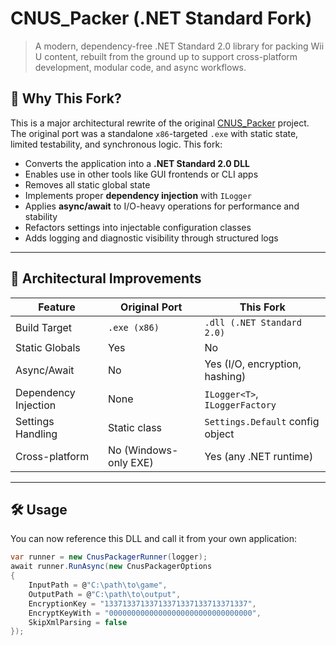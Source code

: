 # CNUS_Packer (.NET Standard Fork)

> A modern, dependency-free .NET Standard 2.0 library for packing Wii U content, rebuilt from the ground up to support cross-platform development, modular code, and async workflows.

## 🔄 Why This Fork?

This is a major architectural rewrite of the original [CNUS_Packer](https://github.com/Morilli/NUSPacker) project. The original port was a standalone `x86`-targeted `.exe` with static state, limited testability, and synchronous logic. This fork:

- Converts the application into a **.NET Standard 2.0 DLL**  
- Enables use in other tools like GUI frontends or CLI apps  
- Removes all static global state  
- Implements proper **dependency injection** with `ILogger`  
- Applies **async/await** to I/O-heavy operations for performance and stability  
- Refactors settings into injectable configuration classes  
- Adds logging and diagnostic visibility through structured logs  

---

## 🧱 Architectural Improvements

| Feature                     | Original Port          | This Fork                    |
|----------------------------|------------------------|------------------------------|
| Build Target               | `.exe (x86)`           | `.dll (.NET Standard 2.0)`   |
| Static Globals             | Yes                    | No                           |
| Async/Await                | No                     | Yes (I/O, encryption, hashing) |
| Dependency Injection       | None                   | `ILogger<T>`, `ILoggerFactory` |
| Settings Handling          | Static class           | `Settings.Default` config object |
| Cross-platform             | No (Windows-only EXE)  | Yes (any .NET runtime)       |

---

## 🛠 Usage

You can now reference this DLL and call it from your own application:

```csharp
var runner = new CnusPackagerRunner(logger);
await runner.RunAsync(new CnusPackagerOptions
{
    InputPath = @"C:\path\to\game",
    OutputPath = @"C:\path\to\output",
    EncryptionKey = "13371337133713371337133713371337",
    EncryptKeyWith = "00000000000000000000000000000000",
    SkipXmlParsing = false
});

